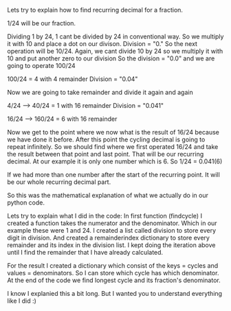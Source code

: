 Lets try to explain how to find recurring decimal for a fraction.

1/24 will be our fraction. 

Dividing 1 by 24, 1 cant be divided by 24 in conventional way. So we multiply it with 10 and place a dot on our divison. Division = "0."
So the next operation will be 10/24.
Again, we cant divide 10 by 24 so we multiply it with 10 and put another zero to our division
So the division = "0.0" and we are going to operate 100/24

100/24 = 4 with 4 remainder
Division = "0.04"

Now we are going to take remainder and divide it again and again

4/24 --> 40/24 = 1 with 16 remainder
Division = "0.041"

16/24 --> 160/24 = 6 with 16 remainder

Now we get to the point where we now what is the result of 16/24 because we have done it before. After this point the cycling decimal is going to repeat infinitely. So we should find where we first operated 16/24 and take the result between that point and last point. That will be our recurring decimal. At our example it is only one number which is 6.
So 1/24 = 0.041(6)

If we had more than one number after the start of the recurring point. It will be our whole recurring decimal part.

So this was the mathematical explanation of what we actually do in our python code.


Lets try to explain what I did in the code:
In first function (findcycle) I created a function takes the numerator and the denominator. Which in our example these were 1 and 24.
I created a list called division to store every digit in division.
And created a remainderindex dictionary to store every remainder and its index in the division list.
I kept doing the iteration above until I find the remainder that I have already calculated.

For the result I created a dictionary which consist of the keys = cycles and values = denominators. So I can store which cycle has which denominator. At the end of the code we find longest cycle and its fraction's denominator.

I know I explanied this a bit long. But I wanted you to understand everything like I did :) 

